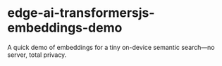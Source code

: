 # edge-ai-transformersjs-embeddings-demo
A quick demo of embeddings for a tiny on-device semantic search—no server, total privacy.

